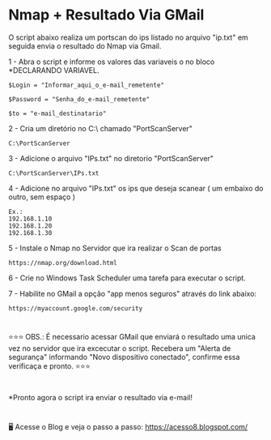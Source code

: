 # Nmap + Resultado Via GMail


O script abaixo realiza um portscan do ips listado no arquivo "ip.txt" em seguida envia o resultado do Nmap via Gmail. 


1 - Abra o script e informe os valores das variaveis o no bloco *DECLARANDO VARIAVEL.

    $Login = "Informar_aqui_o_e-mail_remetente"

    $Password = "Senha_do_e-mail_remetente"

    $to = "e-mail_destinatario"

2 - Cria um diretório no C:\ chamado "PortScanServer"

    C:\PortScanServer

3 - Adicione o arquivo "IPs.txt" no diretorio "PortScanServer"  

    C:\PortScanServer\IPs.txt

4 - Adicione no arquivo "IPs.txt" os ips que deseja scanear ( um embaixo do outro, sem espaço ) 
    
    Ex.:
    192.168.1.10
    192.168.1.20
    192.168.1.30
    
5 - Instale o Nmap no Servidor que ira realizar o Scan de portas

    https://nmap.org/download.html

6 - Crie no Windows Task Scheduler uma tarefa para executar o script.

7 - Habilite no GMail a opção "app menos seguros" através do link abaixo:

    https://myaccount.google.com/security

#
⭐⭐⭐ OBS.: É necessario acessar GMail que enviará o resultado uma unica vez no servidor que ira excecutar o script. Recebera um "Alerta de segurança" informando "Novo dispositivo conectado", confirme essa verificaça e pronto. ⭐⭐⭐
#
 
*Pronto agora o script ira enviar o resultado via e-mail!
#
🖥️ Acesse o Blog e veja o passo a passo: 
https://acesso8.blogspot.com/
